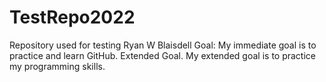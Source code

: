 # TestRepo2022
Repository used for testing
Ryan W Blaisdell
Goal: My immediate goal is to practice and learn GitHub.
Extended Goal. My extended goal is to practice my programming skills.
